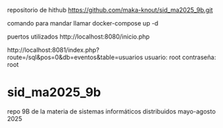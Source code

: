 repositorio de hithub
https://github.com/maka-knout/sid_ma2025_9b.git 

comando para mandar llamar
docker-compose up -d

puertos utilizados
http://localhost:8080/inicio.php 

http://localhost:8081/index.php?route=/sql&pos=0&db=eventos&table=usuarios
usuario: root
contraseña: root 

# sid_ma2025_9b
repo 9B de la materia de sistemas informáticos distribuidos mayo-agosto 2025
